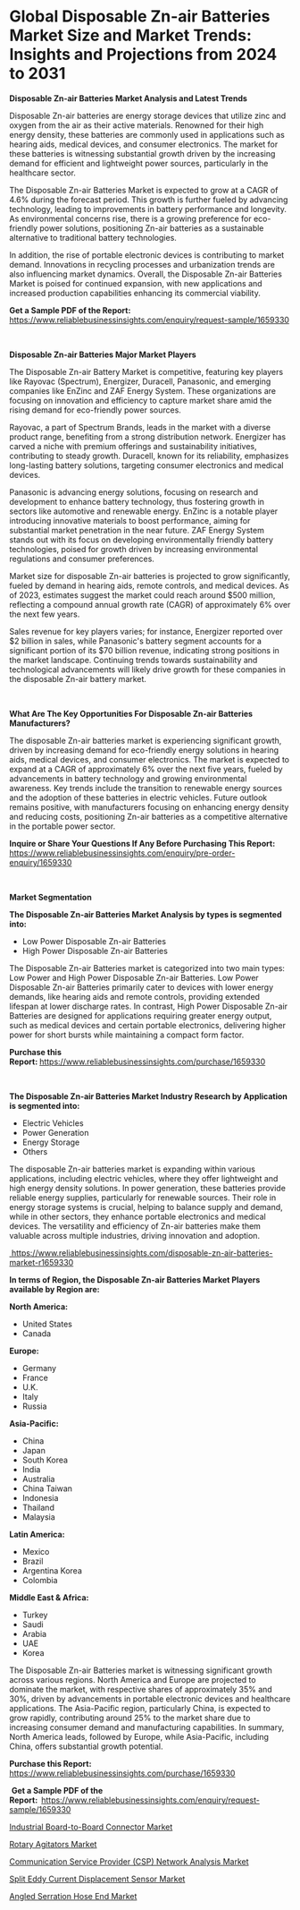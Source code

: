 <p><h1>Global Disposable Zn-air Batteries Market Size and Market Trends: Insights and Projections from 2024 to 2031</h1></p><p><strong>Disposable Zn-air Batteries Market Analysis and Latest Trends</strong></p>
<p><p>Disposable Zn-air batteries are energy storage devices that utilize zinc and oxygen from the air as their active materials. Renowned for their high energy density, these batteries are commonly used in applications such as hearing aids, medical devices, and consumer electronics. The market for these batteries is witnessing substantial growth driven by the increasing demand for efficient and lightweight power sources, particularly in the healthcare sector. </p><p>The Disposable Zn-air Batteries Market is expected to grow at a CAGR of 4.6% during the forecast period. This growth is further fueled by advancing technology, leading to improvements in battery performance and longevity. As environmental concerns rise, there is a growing preference for eco-friendly power solutions, positioning Zn-air batteries as a sustainable alternative to traditional battery technologies. </p><p>In addition, the rise of portable electronic devices is contributing to market demand. Innovations in recycling processes and urbanization trends are also influencing market dynamics. Overall, the Disposable Zn-air Batteries Market is poised for continued expansion, with new applications and increased production capabilities enhancing its commercial viability.</p></p>
<p><strong>Get a Sample PDF of the Report:&nbsp;</strong> <a href="https://www.reliablebusinessinsights.com/enquiry/request-sample/1659330?utm_campaign=1620&utm_medium=2&utm_source=Github&utm_content=ia&utm_term=12102024&utm_id=disposable-zn-air-batteries">https://www.reliablebusinessinsights.com/enquiry/request-sample/1659330</a></p>
<p>&nbsp;</p>
<p><strong>Disposable Zn-air Batteries Major Market Players</strong></p>
<p><p>The Disposable Zn-air Battery Market is competitive, featuring key players like Rayovac (Spectrum), Energizer, Duracell, Panasonic, and emerging companies like EnZinc and ZAF Energy System. These organizations are focusing on innovation and efficiency to capture market share amid the rising demand for eco-friendly power sources.</p><p>Rayovac, a part of Spectrum Brands, leads in the market with a diverse product range, benefiting from a strong distribution network. Energizer has carved a niche with premium offerings and sustainability initiatives, contributing to steady growth. Duracell, known for its reliability, emphasizes long-lasting battery solutions, targeting consumer electronics and medical devices.</p><p>Panasonic is advancing energy solutions, focusing on research and development to enhance battery technology, thus fostering growth in sectors like automotive and renewable energy. EnZinc is a notable player introducing innovative materials to boost performance, aiming for substantial market penetration in the near future. ZAF Energy System stands out with its focus on developing environmentally friendly battery technologies, poised for growth driven by increasing environmental regulations and consumer preferences.</p><p>Market size for disposable Zn-air batteries is projected to grow significantly, fueled by demand in hearing aids, remote controls, and medical devices. As of 2023, estimates suggest the market could reach around $500 million, reflecting a compound annual growth rate (CAGR) of approximately 6% over the next few years.</p><p>Sales revenue for key players varies; for instance, Energizer reported over $2 billion in sales, while Panasonic's battery segment accounts for a significant portion of its $70 billion revenue, indicating strong positions in the market landscape. Continuing trends towards sustainability and technological advancements will likely drive growth for these companies in the disposable Zn-air battery market.</p></p>
<p>&nbsp;</p>
<p><strong>What Are The Key Opportunities For Disposable Zn-air Batteries Manufacturers?</strong></p>
<p><p>The disposable Zn-air batteries market is experiencing significant growth, driven by increasing demand for eco-friendly energy solutions in hearing aids, medical devices, and consumer electronics. The market is expected to expand at a CAGR of approximately 6% over the next five years, fueled by advancements in battery technology and growing environmental awareness. Key trends include the transition to renewable energy sources and the adoption of these batteries in electric vehicles. Future outlook remains positive, with manufacturers focusing on enhancing energy density and reducing costs, positioning Zn-air batteries as a competitive alternative in the portable power sector.</p></p>
<p><strong>Inquire or Share Your Questions If Any Before Purchasing This Report:</strong> <a href="https://www.reliablebusinessinsights.com/enquiry/pre-order-enquiry/1659330?utm_campaign=1620&utm_medium=2&utm_source=Github&utm_content=ia&utm_term=12102024&utm_id=disposable-zn-air-batteries">https://www.reliablebusinessinsights.com/enquiry/pre-order-enquiry/1659330</a></p>
<p>&nbsp;</p>
<p><strong>Market Segmentation</strong></p>
<p><strong>The Disposable Zn-air Batteries Market Analysis by types is segmented into:</strong></p>
<p><ul><li>Low Power Disposable Zn-air Batteries</li><li>High Power Disposable Zn-air Batteries</li></ul></p>
<p><p>The Disposable Zn-air Batteries market is categorized into two main types: Low Power and High Power Disposable Zn-air Batteries. Low Power Disposable Zn-air Batteries primarily cater to devices with lower energy demands, like hearing aids and remote controls, providing extended lifespan at lower discharge rates. In contrast, High Power Disposable Zn-air Batteries are designed for applications requiring greater energy output, such as medical devices and certain portable electronics, delivering higher power for short bursts while maintaining a compact form factor.</p></p>
<p><strong>Purchase this Report:&nbsp;</strong><a href="https://www.reliablebusinessinsights.com/purchase/1659330?utm_campaign=1620&utm_medium=2&utm_source=Github&utm_content=ia&utm_term=12102024&utm_id=disposable-zn-air-batteries">https://www.reliablebusinessinsights.com/purchase/1659330</a></p>
<p>&nbsp;</p>
<p><strong>The Disposable Zn-air Batteries Market Industry Research by Application is segmented into:</strong></p>
<p><ul><li>Electric Vehicles</li><li>Power Generation</li><li>Energy Storage</li><li>Others</li></ul></p>
<p><p>The disposable Zn-air batteries market is expanding within various applications, including electric vehicles, where they offer lightweight and high energy density solutions. In power generation, these batteries provide reliable energy supplies, particularly for renewable sources. Their role in energy storage systems is crucial, helping to balance supply and demand, while in other sectors, they enhance portable electronics and medical devices. The versatility and efficiency of Zn-air batteries make them valuable across multiple industries, driving innovation and adoption.</p></p>
<p><a href="https://www.reliablebusinessinsights.com/disposable-zn-air-batteries-market-r1659330?utm_campaign=1620&utm_medium=2&utm_source=Github&utm_content=ia&utm_term=12102024&utm_id=disposable-zn-air-batteries">&nbsp;https://www.reliablebusinessinsights.com/disposable-zn-air-batteries-market-r1659330</a></p>
<p><strong>In terms of Region, the Disposable Zn-air Batteries Market Players available by Region are:</strong></p>
<p>
    <p> <strong> North America: </strong>
        <ul>
            <li>United States</li>
            <li>Canada</li>
        </ul>
        </p> 
    <p> <strong> Europe: </strong>
        <ul>
            <li>Germany</li>
            <li>France</li>
            <li>U.K.</li>
            <li>Italy</li>
            <li>Russia</li>
        </ul>
        </p> 
    <p> <strong> Asia-Pacific: </strong>
        <ul>
            <li>China</li>
            <li>Japan</li>
            <li>South Korea</li>
            <li>India</li>
            <li>Australia</li>
            <li>China Taiwan</li>
            <li>Indonesia</li>
            <li>Thailand</li>
            <li>Malaysia</li>
        </ul>
        </p> 
    <p> <strong> Latin America: </strong>
        <ul>
            <li>Mexico</li>
            <li>Brazil</li>
            <li>Argentina Korea</li>
            <li>Colombia</li>
        </ul>
        </p> 
    <p> <strong> Middle East & Africa: </strong>
        <ul>
            <li>Turkey</li>
            <li>Saudi</li>
            <li>Arabia</li>
            <li>UAE</li>
            <li>Korea</li>
        </ul>
    </p>
    </p>
<p><p>The Disposable Zn-air Batteries market is witnessing significant growth across various regions. North America and Europe are projected to dominate the market, with respective shares of approximately 35% and 30%, driven by advancements in portable electronic devices and healthcare applications. The Asia-Pacific region, particularly China, is expected to grow rapidly, contributing around 25% to the market share due to increasing consumer demand and manufacturing capabilities. In summary, North America leads, followed by Europe, while Asia-Pacific, including China, offers substantial growth potential.</p></p>
<p><strong>Purchase this Report: </strong><a href="https://www.reliablebusinessinsights.com/purchase/1659330?utm_campaign=1620&utm_medium=2&utm_source=Github&utm_content=ia&utm_term=12102024&utm_id=disposable-zn-air-batteries">https://www.reliablebusinessinsights.com/purchase/1659330</a></p>
<p>&nbsp;<strong>Get a Sample PDF of the Report:&nbsp;&nbsp;</strong><a href="https://www.reliablebusinessinsights.com/enquiry/request-sample/1659330?utm_campaign=1620&utm_medium=2&utm_source=Github&utm_content=ia&utm_term=12102024&utm_id=disposable-zn-air-batteries">https://www.reliablebusinessinsights.com/enquiry/request-sample/1659330</a></p>
<p><strong></strong></p>
<p><p><a href="https://www.linkedin.com/pulse/global-industrial-board-to-board-connector-market-product-type-enfwe?utm_campaign=1620&utm_medium=2&utm_source=Github&utm_content=ia&utm_term=12102024&utm_id=disposable-zn-air-batteries">Industrial Board-to-Board Connector Market</a></p><p><a href="https://www.linkedin.com/pulse/comprehensive-rotary-agitators-market-report-segmentation-afopf?utm_campaign=1620&utm_medium=2&utm_source=Github&utm_content=ia&utm_term=12102024&utm_id=disposable-zn-air-batteries">Rotary Agitators Market</a></p><p><a href="https://github.com/sakalstgliemsk/Market-Research-Report-List-1/blob/main/communication-service-provider-csp-network-analysis-market.md?utm_campaign=1620&utm_medium=2&utm_source=Github&utm_content=ia&utm_term=12102024&utm_id=disposable-zn-air-batteries">Communication Service Provider (CSP) Network Analysis Market</a></p><p><a href="https://github.com/JosephineMcguire65/Market-Research-Report-List-1/blob/main/split-eddy-current-displacement-sensor-market.md?utm_campaign=1620&utm_medium=2&utm_source=Github&utm_content=ia&utm_term=12102024&utm_id=disposable-zn-air-batteries">Split Eddy Current Displacement Sensor Market</a></p><p><a href="https://www.linkedin.com/pulse/angled-serration-hose-end-market-outlook-complete-industry-radic?utm_campaign=1620&utm_medium=2&utm_source=Github&utm_content=ia&utm_term=12102024&utm_id=disposable-zn-air-batteries">Angled Serration Hose End Market</a></p></p>